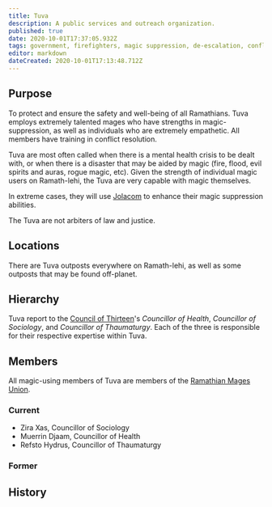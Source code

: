 ```yaml
---
title: Tuva
description: A public services and outreach organization.
published: true
date: 2020-10-01T17:37:05.932Z
tags: government, firefighters, magic suppression, de-escalation, conflict resolution, safety, emergency response
editor: markdown
dateCreated: 2020-10-01T17:13:48.712Z
---
```


## Purpose

To protect and ensure the safety and well-being of all Ramathians. Tuva employs extremely talented mages who have strengths in magic-suppression, as well as individuals who are extremely empathetic. All members have training in conflict resolution.

Tuva are most often called when there is a mental health crisis to be dealt with, or when there is a disaster that may be aided by magic (fire, flood, evil spirits and auras, rogue magic, etc). Given the strength of individual magic users on Ramath-lehi, the Tuva are very capable with magic themselves.

In extreme cases, they will use [Jolacom](/natural-resources/jolacom) to enhance their magic suppression abilities.

The Tuva are not arbiters of law and justice.

## Locations

There are Tuva outposts everywhere on Ramath-lehi, as well as some outposts that may be found off-planet.

## Hierarchy

Tuva report to the [Council of Thirteen](/groups/council-of-thirteen)'s *Councillor of Health*, *Councillor of Sociology*, and *Councillor of Thaumaturgy*. Each of the three is responsible for their respective expertise within Tuva.

## Members

All magic-using members of Tuva are members of the [Ramathian Mages Union](/groups/ramathian-mages-union).

### Current

- Zira Xas, Councillor of Sociology
- Muerrin Djaam, Councillor of Health
- Refsto Hydrus, Councillor of Thaumaturgy

### Former

## History